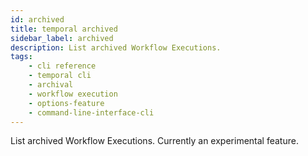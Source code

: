 ```yaml
---
id: archived
title: temporal archived
sidebar_label: archived
description: List archived Workflow Executions.
tags: 
    - cli reference
    - temporal cli
    - archival
    - workflow execution
    - options-feature
    - command-line-interface-cli
---
```


List archived Workflow Executions.
Currently an experimental feature.
